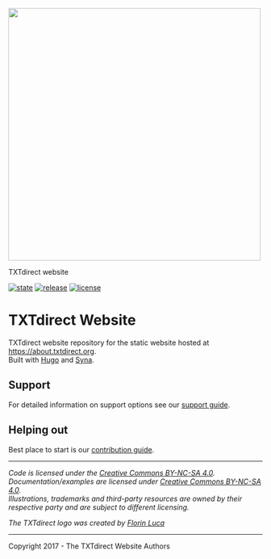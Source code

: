 <a href='https://about.txtdirect.org'><img src='https://github.com/txtdirect/website/blob/master/static/images/logo.svg' width='500'/></a>

TXTdirect website

 [![state](https://img.shields.io/badge/state-stable-green.svg)]() [![release](https://img.shields.io/github/release/txtdirect/website.svg)](https://github.com/txtdirect/website/releases) [![license](https://img.shields.io/github/license/txtdirect/website.svg)](LICENSE)

# TXTdirect Website
TXTdirect website repository for the static website hosted at https://about.txtdirect.org.  
Built with [Hugo](https://gohugo.io) and [Syna](https://github.com/okkur/syna).

## Support
For detailed information on support options see our [support guide](/SUPPORT.md).

## Helping out
Best place to start is our [contribution guide](/CONTRIBUTING.md).

----

*Code is licensed under the [Creative Commons BY-NC-SA 4.0](/LICENSE).*  
*Documentation/examples are licensed under [Creative Commons BY-NC-SA 4.0](/docs/LICENSE).*  
*Illustrations, trademarks and third-party resources are owned by their respective party and are subject to different licensing.*

*The TXTdirect logo was created by [Florin Luca](https://99designs.com/profiles/florinluca)*

---

Copyright 2017 - The TXTdirect Website Authors

